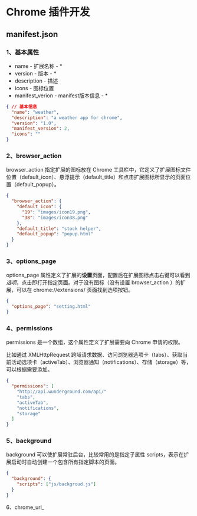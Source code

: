 # Chrome 插件开发


## manifest.json

### 1、基本属性

- name - 扩展名称  - *
- version - 版本 - *
- description - 描述
- icons - 图标位置
- manifest_verion - manifest版本信息 - *

```json
{ // 基本信息
  "name": "weather",
  "description": "a weather app for chrome",
  "version": "1.0",
  "manifest_version": 2,
  "icons": ""
}
```



### 2、browser_action



browser_action 指定扩展的图标放在 Chrome 工具栏中，它定义了扩展图标文件位置（default_icon）、悬浮提示（default_title）和点击扩展图标所显示的页面位置（default_popup）。



```json
{
  "browser_action": {
    "default_icon": {
      "19": "images/icon19.png",
      "38": "images/icon38.png"
    },
    "default_title": "stock helper",
    "default_popup": "popup.html"
  }
}
```





### 3、options_page



options_page 属性定义了扩展的**设置**页面，配置后在扩展图标点击右键可以看到 *选项*，点击即打开指定页面。对于没有图标（没有设置 browser_action ）的扩展，可以在 chrome://extensions/ 页面找到选项按钮。



```json
{
  "options_page": "setting.html"
}
```



### 4、permissions



permissions 是一个数组，这个属性定义了扩展需要向 Chrome 申请的权限。

比如通过 XMLHttpRequest 跨域请求数据、访问浏览器选项卡（tabs）、获取当前活动选项卡（activeTab）、浏览器通知（notifications）、存储（storage）等，可以根据需要添加。



```json
{
  "permissions": [
    "http://api.wunderground.com/api/"
    "tabs",
    "activeTab",
    "notifications",
    "storage"
  ]
}
```





### 5、background

background 可以使扩展常驻后台，比较常用的是指定子属性 scripts，表示在扩展启动时自动创建一个包含所有指定脚本的页面。



```json
{
  "background": {
    "scripts": ["js/backgroud.js"]
  }
}
```





6、chrome_url_